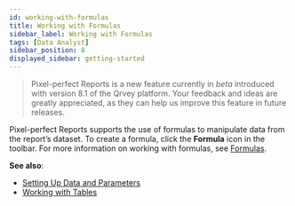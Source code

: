```yaml
---
id: working-with-formulas
title: Working with Formulas
sidebar_label: Working with Formulas
tags: [Data Analyst]
sidebar_position: 8
displayed_sidebar: getting-started
---
```

<div style={{textAlign: "justify"}}>

> Pixel-perfect Reports is a new feature currently in *beta* introduced with version 8.1 of the Qrvey platform. Your feedback and ideas are greatly appreciated, as they can help us improve this feature in future releases.

Pixel-perfect Reports supports the use of formulas to manipulate data from the report’s dataset. To create a formula, click the **Formula** icon in the toolbar. For more information on working with formulas, see [Formulas](../05-Working%20with%20Data/Datasets/03-Analyze/formulas.md). 

**See also**:
- [Setting Up Data and Parameters](data-and-parameters.md)
- [Working with Tables](tables.md)

</div>
